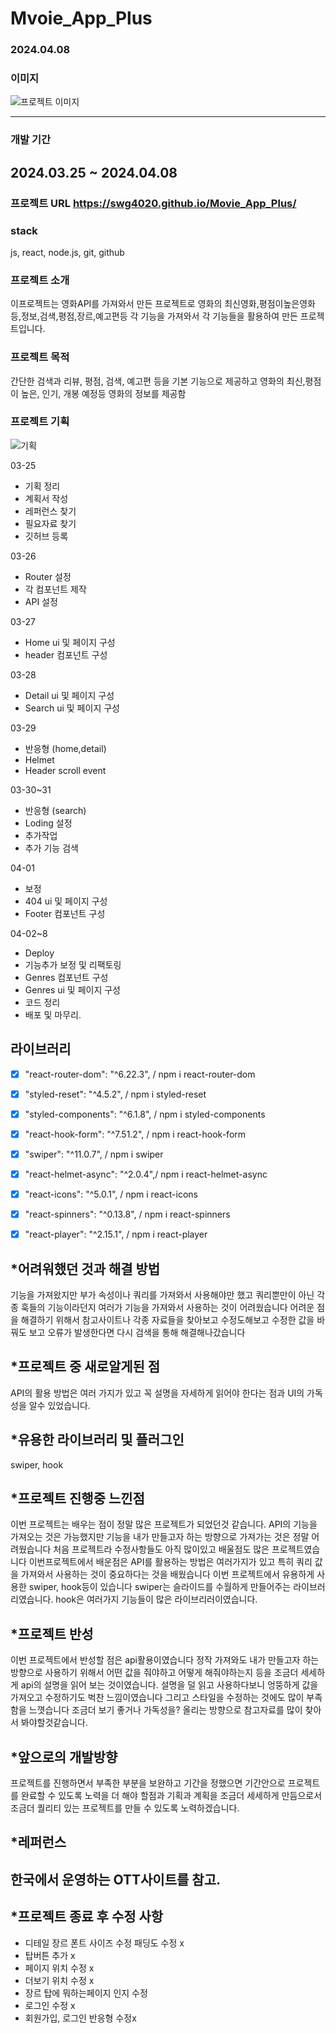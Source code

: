 # Mvoie_App_Plus

### 2024.04.08

### 이미지

![프로젝트 이미지](https://github.com/swg4020/Movie_App_Plus/assets/162289678/135a0d6b-4dc2-4020-a670-9bd6096e3771)

---

### 개발 기간

## 2024.03.25 ~ 2024.04.08
### 프로젝트 URL https://swg4020.github.io/Movie_App_Plus/

### stack

js, react, node.js, git, github

### 프로젝트 소개

이프로젝트는 영화API를 가져와서 만든 프로젝트로 영화의 최신영화,평점이높은영화등,정보,검색,평점,장르,예고편등 각 기능을 가져와서 각 기능들을 활용하여 만든 프로젝트입니다.

### 프로젝트 목적

간단한 검색과 리뷰, 평점, 검색, 예고편 등을 기본 기능으로 제공하고 영화의 최신,평점이 높은, 인기, 개봉 예정등 영화의 정보를 제공함

### 프로젝트 기획

![기획](https://github.com/swg4020/Movie_App_Plus/assets/162289678/66c9c890-e3c0-4781-ba8f-10ce4f13812c)

03-25

- 기획 정리
- 계획서 작성
- 레퍼런스 찾기
- 필요자료 찾기
- 깃허브 등록

03-26

- Router 설정
- 각 컴포넌트 제작
- API 설정

03-27

- Home ui 및 페이지 구성
- header 컴포넌트 구성

03-28

- Detail ui 및 페이지 구성
- Search ui 및 페이지 구성

03-29

- 반응형 (home,detail)
- Helmet
- Header scroll event

03-30~31

- 반응형 (search)
- Loding 설정
- 추가작업
- 추가 기능 검색

04-01

- 보정
- 404 ui 및 페이지 구성
- Footer 컴포넌트 구성

04-02~8

- Deploy
- 기능추가 보정 및 리팩토링
- Genres 컴포넌트 구성
- Genres ui 및 페이지 구성
- 코드 정리
- 배포 및 마무리.


## 라이브러리

- [x] "react-router-dom": "^6.22.3", / npm i react-router-dom
- [x] "styled-reset": "^4.5.2", / npm i styled-reset
- [x] "styled-components": "^6.1.8", / npm i styled-components
- [x] "react-hook-form": "^7.51.2", / npm i react-hook-form
- [x] "swiper": "^11.0.7", / npm i swiper
- [x] "react-helmet-async": "^2.0.4",/ npm i react-helmet-async
- [x] "react-icons": "^5.0.1", / npm i react-icons
- [x] "react-spinners": "^0.13.8", / npm i react-spinners
- [x] "react-player": "^2.15.1", / npm i react-player


## *어려워했던 것과 해결 방법

기능을 가져왔지만 부가 속성이나 쿼리를 가져와서 사용해야만 했고 쿼리뿐만이 아닌 각종 훅들의 기능이라던지 여러가 기능을 가져와서 사용하는 것이 어려웠습니다
어려운 점을 해결하기 위해서 참고사이트나 각종 자료들을 찾아보고 수정도해보고 수정한 값을 바꿔도 보고 오류가 발생한다면 다시 검색을 통해 해결해나갔습니다

## *프로젝트 중 새로알게된 점

API의 활용 방법은 여러 가지가 있고 꼭 설명을 자세하게 읽어야 한다는 점과 
UI의 가독성을 알수 있었습니다.

## *유용한 라이브러리 및 플러그인 

swiper, hook

## *프로젝트 진행중 느낀점

이번 프로젝트는 배우는 점이 정말 많은 프로젝트가 되었던것 같습니다. API의 기능을 가져오는 것은 가능했지만 기능을 내가 만들고자 하는 방향으로 가져가는 것은 정말 어려웠습니다  처음 프로젝트라 수정사항들도 아직 많이있고 배울점도 많은 프로젝트였습니다
이번프로젝트에서 배운점은 API를 활용하는 방법은 여러가지가 있고 특히 쿼리 값을 가져와서 사용하는 것이 중요하다는 것을 배웠습니다 이번 프로젝트에서 유용하게 사용한 swiper, hook등이 있습니다 swiper는 슬라이드를 수월하게 만들어주는 라이브러리였습니다. hook은 여러가지 기능들이 많은 라이브리러이였습니다.

## *프로젝트 반성

이번 프로젝트에서 반성할 점은 api활용이였습니다 정작 가져와도 내가 만들고자 하는 방향으로 사용하기 위해서 어떤 값을 줘야하고 어떻게 해줘야하는지 등을 조금더 세세하게 api의 설명을 읽어 보는 것이였습니다. 설명을 덜 읽고 사용하다보니 엉뚱하게 값을 가져오고 수정하기도 벅찬 느낌이였습니다 그리고 스타일을 수정하는 것에도 많이 부족함을 느꼇습니다 조금더 보기 좋거나 가독성을? 올리는 방향으로 참고자료를 많이 찾아서 봐야할것같습니다.

## *앞으로의 개발방향
프로젝트를 진행하면서 부족한 부분을 보완하고 기간을 정했으면 기간안으로 프로젝트를 완료할 수 있도록 노력을 더 해야 할점과 기획과 계획을 조금더 세세하게 만듬으로서 조금더 퀄리티 있는 프로젝트를 만들 수 있도록 노력하겠습니다.

## *레퍼런스
한국에서 운영하는 OTT사이트를 참고.
---
## *프로젝트 종료 후 수정 사항
- 디테일 장르 폰트 사이즈 수정 패딩도 수정 x
- 탑버튼 추가 x
- 페이지 위치 수정 x
- 더보기 위치 수정 x
- 장르 탑에 뭐하는페이지 인지 수정
- 로그인 수정 x
- 회원가입, 로그인 반응형 수정x
